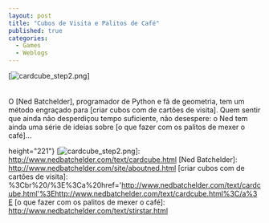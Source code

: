 ```yaml
---
layout: post
title: "Cubos de Visita e Palitos de Café"
published: true
categories:
  - Games
  - Weblogs
---
```


[![cardcube\_step2.png]]\
\
\
O [Ned Batchelder], programador de Python e fã de geometria, tem um
método engraçado para [criar cubos com de cartões de visita]. Quem
sentir que ainda não desperdiçou tempo suficiente, não desespere: o Ned
tem ainda uma série de ideias sobre [o que fazer com os palitos de mexer
o café]...

  [cardcube\_step2.png]: http://olifante.blogs.com/covil/images/cardcube_step2-thumb.png{width="350"
  height="221"}
  [![cardcube\_step2.png]]: http://www.nedbatchelder.com/text/cardcube.html
  [Ned Batchelder]: http://www.nedbatchelder.com/site/aboutned.html
  [criar cubos com de cartões de visita]: %3Cbr%20/%3E%3Ca%20href='http://www.nedbatchelder.com/text/cardcube.html'%3Ehttp://www.nedbatchelder.com/text/cardcube.html%3C/a%3E
  [o que fazer com os palitos de mexer o café]: http://www.nedbatchelder.com/text/stirstar.html
